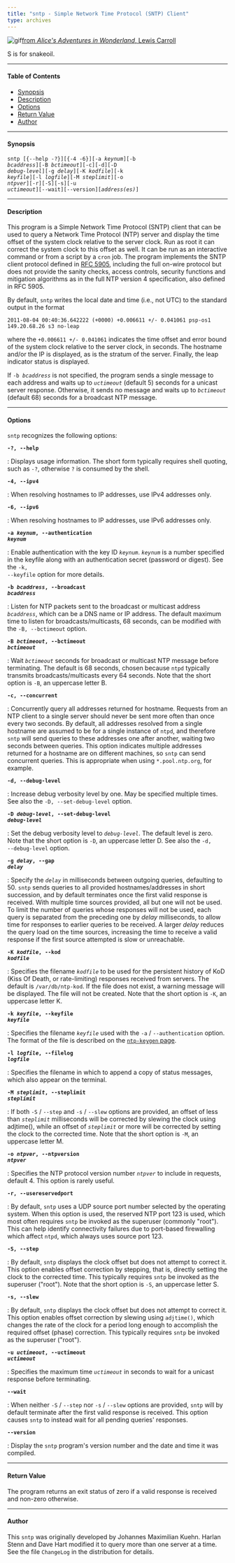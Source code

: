 ```yaml
---
title: "sntp - Simple Network Time Protocol (SNTP) Client"
type: archives
---
```


![gif](/documentation/pic/dogsnake.gif)[from _Alice's Adventures in Wonderland_, Lewis Carroll](/reflib/pictures/)

S is for snakeoil.

* * *

#### Table of Contents

* [Synopsis](/documentation/4.2.8-series/sntp/#synopsis)
* [Description](/documentation/4.2.8-series/sntp/#description)
* [Options](/documentation/4.2.8-series/sntp/#options)
* [Return Value](/documentation/4.2.8-series/sntp/#return-value)
* [Author](/documentation/4.2.8-series/sntp/#author)

* * *

#### Synopsis

<code>sntp [{--help -?}][{-4 -6}][-a _keynum_][-b _bcaddress_][-B _bctimeout_][-c][-d][-D _debug-level_][-g _delay_][-K _kodfile_][-k _keyfile_][-l _logfile_][-M _steplimit_][-o _ntpver_][-r][-S][-s][-u _uctimeout_][--wait][--version][_address(es)_]</code>

* * *

#### Description

This program is a Simple Network Time Protocol (SNTP) client that can be used to query a Network Time Protocol (NTP) server and display the time offset of the system clock relative to the server clock. Run as root it can correct the system clock to this offset as well. It can be run as an interactive command or from a script by a <code>cron</code> job. The program implements the SNTP client protocol defined in [RFC 5905](/reflib/rfc/rfc5905.txt), including the full on-wire protocol but does not provide the sanity checks, access controls, security functions and mitigation algorithms as in the full NTP version 4 specification, also defined in RFC 5905.

By default, <code>sntp</code> writes the local date and time (i.e., not UTC) to the standard output in the format

`2011-08-04 00:40:36.642222 (+0000) +0.006611 +/- 0.041061 psp-os1 149.20.68.26 s3 no-leap`

where the <code>+0.006611 +/- 0.041061</code> indicates the time offset and error bound of the system clock relative to the server clock, in seconds. The hostname and/or the IP is displayed, as is the stratum of the server. Finally, the leap indicator status is displayed.

If <code>-b _bcaddress_</code> is not specified, the program sends a single message to each address and waits up to <code>_uctimeout_</code> (default 5) seconds for a unicast server response. Otherwise, it sends no message and waits up to <code>_bctimeout_</code> (default 68) seconds for a broadcast NTP message.

* * *

#### Options

<code>sntp</code> recognizes the following options:

<code>**-?, -\-help**</code>

: Displays usage information. The short form typically requires shell quoting, such as <code>-\?</code>, otherwise <code>?</code> is consumed by the shell.

<code>**-4, -\-ipv4**</code>

: When resolving hostnames to IP addresses, use IPv4 addresses only.

<code>**-6, -\-ipv6**</code>

: When resolving hostnames to IP addresses, use IPv6 addresses only.

<code>**-a _keynum_, -\-authentication _keynum_**</code>

: Enable authentication with the key ID <code>_keynum_</code>. <code>_keynum_</code> is a number specified in the keyfile along with an authentication secret (password or digest). See the <code>-k, --keyfile</code> option for more details.

<code>**-b _bcaddress_, -\-broadcast _bcaddress_**</code>

: Listen for NTP packets sent to the broadcast or multicast address <code>_bcaddress_</code>, which can be a DNS name or IP address. The default maximum time to listen for broadcasts/multicasts, 68 seconds, can be modified with the <code>-B, --bctimeout</code> option.

<code>**-B _bctimeout_, -\-bctimeout _bctimeout_**</code>

: Wait <code>_bctimeout_</code> seconds for broadcast or multicast NTP message before terminating. The default is 68 seconds, chosen because <code>ntpd</code> typically transmits broadcasts/multicasts every 64 seconds. Note that the short option is <code>-B</code>, an uppercase letter B.

<code>**-c, -\-concurrent**</code>

: Concurrently query all addresses returned for hostname. Requests from an NTP client to a single server should never be sent more often than once every two seconds. By default, all addresses resolved from a single hostname are assumed to be for a single instance of <code>ntpd</code>, and therefore <code>sntp</code> will send queries to these addresses one after another, waiting two seconds between queries. This option indicates multiple addresses returned for a hostname are on different machines, so <code>sntp</code> can send concurrent queries. This is appropriate when using <code>*.pool.ntp.org</code>, for example.

<code>**-d, -\-debug-level**</code>

: Increase debug verbosity level by one. May be specified multiple times. See also the <code>-D, --set-debug-level</code> option.

<code>**-D _debug-level_, -\-set-debug-level _debug-level_**</code>

: Set the debug verbosity level to <code>_debug-level_</code>. The default level is zero. Note that the short option is <code>-D</code>, an uppercase letter D. See also the <code>-d, --debug-level</code> option.

<code>**-g _delay_, -\-gap _delay_**</code>

: Specify the <code>_delay_</code> in milliseconds between outgoing queries, defaulting to 50. <code>sntp</code> sends queries to all provided hostnames/addresses in short succession, and by default terminates once the first valid response is received. With multiple time sources provided, all but one will not be used. To limit the number of queries whose responses will not be used, each query is separated from the preceding one by _delay_ milliseconds, to allow time for responses to earlier queries to be received. A larger _delay_ reduces the query load on the time sources, increasing the time to receive a valid response if the first source attempted is slow or unreachable.

<code>**-K _kodfile_, -\-kod _kodfile_**</code>

: Specifies the filename <code>_kodfile_</code> to be used for the persistent history of KoD (Kiss Of Death, or rate-limiting) responses received from servers. The default is <code>/var/db/ntp-kod</code>. If the file does not exist, a warning message will be displayed. The file will not be created. Note that the short option is <code>-K</code>, an uppercase letter K.

<code>**-k _keyfile_, -\-keyfile _keyfile_**</code>

: Specifies the filename <code>_keyfile_</code> used with the <code>-a</code> / <code>-\-authentication</code> option. The format of the file is described on the [<code>ntp-keygen</code> page](/documentation/4.2.8-series/keygen/).

<code>**-l _logfile_, -\-filelog _logfile_**</code>

: Specifies the filename in which to append a copy of status messages, which also appear on the terminal.

<code>**-M _steplimit_, -\-steplimit _steplimit_**</code>

: If both <code>-S</code> / <code>-\-step</code> and <code>-s</code> / <code>-\-slew</code> options are provided, an offset of less than <code>_steplimit_</code> milliseconds will be corrected by slewing the clock using adjtime(), while an offset of <code>_steplimit_</code> or more will be corrected by setting the clock to the corrected time. Note that the short option is <code>-M</code>, an uppercase letter M.

<code>**-o _ntpver_, -\-ntpversion _ntpver_**</code>

: Specifies the NTP protocol version number <code>_ntpver_</code> to include in requests, default 4. This option is rarely useful.

<code>**-r, -\-usereservedport**</code>

: By default, <code>sntp</code> uses a UDP source port number selected by the operating system. When this option is used, the reserved NTP port 123 is used, which most often requires <code>sntp</code> be invoked as the superuser (commonly "root"). This can help identify connectivity failures due to port-based firewalling which affect <code>ntpd</code>, which always uses source port 123.

<code>**-S, -\-step**</code>

: By default, <code>sntp</code> displays the clock offset but does not attempt to correct it. This option enables offset correction by stepping, that is, directly setting the clock to the corrected time. This typically requires <code>sntp</code> be invoked as the superuser ("root"). Note that the short option is <code>-S</code>, an uppercase letter S.

<code>**-s, -\-slew**</code>

: By default, <code>sntp</code> displays the clock offset but does not attempt to correct it. This option enables offset correction by slewing using <code>adjtime()</code>, which changes the rate of the clock for a period long enough to accomplish the required offset (phase) correction. This typically requires <code>sntp</code> be invoked as the superuser ("root").

<code>**-u _uctimeout_, -\-uctimeout _uctimeout_**</code>

: Specifies the maximum time <code>_uctimeout_</code> in seconds to wait for a unicast response before terminating.

<code>**-\-wait**</code>

: When neither <code>-S</code> / <code>-\-step</code> nor <code>-s</code> / <code>-\-slew</code> options are provided, <code>sntp</code> will by default terminate after the first valid response is received. This option causes <code>sntp</code> to instead wait for all pending queries' responses.

<code>**-\-version**</code>

: Display the <code>sntp</code> program's version number and the date and time it was compiled.

* * *

#### Return Value

The program returns an exit status of zero if a valid response is received and non-zero otherwise.

* * *

#### Author

This <code>sntp</code> was originally developed by Johannes Maximilian Kuehn. Harlan Stenn and Dave Hart modified it to query more than one server at a time. See the file <code>ChangeLog</code> in the distribution for details.